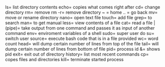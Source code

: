 ls= list directory contents
echo= copies what comes right after
cd= change directory
rm= remove
rm -r= remove directory
~ = home
.. = go back
mv= move or rename directory
nano= open text file
touch= add file
grep= to search
man= to get manual
less= view contents of a file
cat= read a file
|(pipe)= take output from one command and passes it as input of another command
env= enviroment variables of a shell
sudo= super user do
su= switch user
source= execute bash code that is in a file provided
wc= word count
head= will dump certain number of lines from top of the file
tail= will dump certain number of lines from bottom of file
pid= process id
&= shows pid
exit= exit out of directory
history= list most recent commands
cp= copes files and directories
kill= terminate started process
